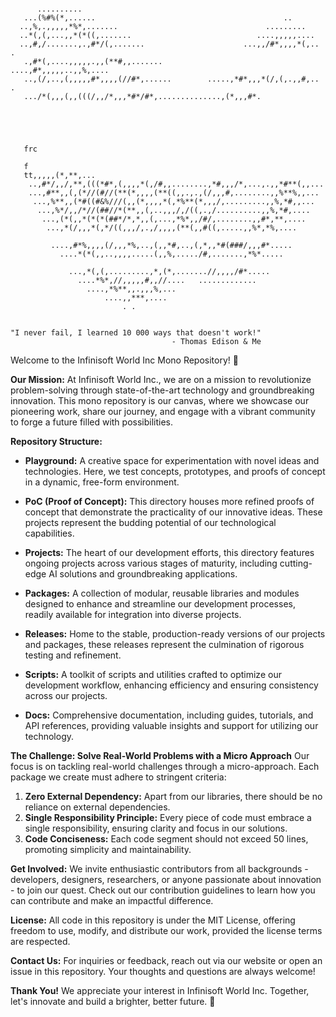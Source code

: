 ```
                                                                             
      ..........                                                                
   ...(%#%(*,......                                          ..                 
  ..,%,.,,,,,*%*,.......                                 .........              
  ..*(,(,...,,*(*((,.......                            ....,,,,,....            
  ..,#,/.......,.,#*/(,.......                      ...,,/#*,,,,*(,.. .         
   .,#*(,....,,,,,.,,(**#,,.......               ....,#*,,,,,..,,%,....         
   ..,(/,..,(,,,,,#*,,,,(//#*,......        .....,*#*,,,*(/,(,.,,#,.. .         
   .../*(,,,(,,(((/,,/*,,,*#*/#*,..............,(*,,,#*.
   
   
   
   
   
   frc
   
   f
   tt,,,,,(*,**,...          
    ..,#*/,,/,**,(((*#*,(,,,,*(,/#,,........,*#,,,/*,...,.,,*#**(,,...          
    ...,#**,,(,(*//(#//(**(*,,,,(**((,,.,.,(/,,,#,........,,%**%,,...           
     ...,%**,,(*#((#&%///(,,(*,,,,*(,*%**(*,,,/,.........,,%,*#,,...            
      ...,%*/,,/*//(##//*(**,,(,..,,,/,/((,.,/..........,,%,*#,....             
       ...,(*(,,*(*(*(##*/*,*,,(,...,*%*,,/#/,........,,#*,**,....              
        ...,*(/,,,*(,*/((,,,/,.,/,,,,(**(,,#((,.....,,%*,*%,....                
     
         ....,#*%,,,,(/,,,*%,..,(,,*#,..,(,*,,*#(###/,,,#*.....                 
           ....*(*(,,..,,,,.....(,,%,...../#,.......,*%*.....                   
     
             ...,*(,(,.........,*,(*,.......//,,,,/#*.....                      
               ....*%*,//,,,,,#,,//....   .............                         
                 ....,*%**,,.,,,%,...                                           
                     ....,,***,....                                             
                         . .                                                    
                                                                                

"I never fail, I learned 10 000 ways that doesn't work!"                                                                                
                                    - Thomas Edison & Me
```

Welcome to the Infinisoft World Inc Mono Repository! 🎉

**Our Mission:**
At Infinisoft World Inc., we are on a mission to revolutionize problem-solving through state-of-the-art technology and groundbreaking innovation. This mono repository is our canvas, where we showcase our pioneering work, share our journey, and engage with a vibrant community to forge a future filled with possibilities.

**Repository Structure:**

- **Playground:** A creative space for experimentation with novel ideas and technologies. Here, we test concepts, prototypes, and proofs of concept in a dynamic, free-form environment.

- **PoC (Proof of Concept):** This directory houses more refined proofs of concept that demonstrate the practicality of our innovative ideas. These projects represent the budding potential of our technological capabilities.

- **Projects:** The heart of our development efforts, this directory features ongoing projects across various stages of maturity, including cutting-edge AI solutions and groundbreaking applications.

- **Packages:** A collection of modular, reusable libraries and modules designed to enhance and streamline our development processes, readily available for integration into diverse projects.

- **Releases:** Home to the stable, production-ready versions of our projects and packages, these releases represent the culmination of rigorous testing and refinement.

- **Scripts:** A toolkit of scripts and utilities crafted to optimize our development workflow, enhancing efficiency and ensuring consistency across our projects.

- **Docs:** Comprehensive documentation, including guides, tutorials, and API references, providing valuable insights and support for utilizing our technology.

**The Challenge: Solve Real-World Problems with a Micro Approach**
Our focus is on tackling real-world challenges through a micro-approach. Each package we create must adhere to stringent criteria:

1. **Zero External Dependency:** Apart from our libraries, there should be no reliance on external dependencies.
2. **Single Responsibility Principle:** Every piece of code must embrace a single responsibility, ensuring clarity and focus in our solutions.
3. **Code Conciseness:** Each code segment should not exceed 50 lines, promoting simplicity and maintainability.

**Get Involved:**
We invite enthusiastic contributors from all backgrounds - developers, designers, researchers, or anyone passionate about innovation - to join our quest. Check out our contribution guidelines to learn how you can contribute and make an impactful difference.

**License:**
All code in this repository is under the MIT License, offering freedom to use, modify, and distribute our work, provided the license terms are respected.

**Contact Us:**
For inquiries or feedback, reach out via our website or open an issue in this repository. Your thoughts and questions are always welcome!

**Thank You!**
We appreciate your interest in Infinisoft World Inc. Together, let's innovate and build a brighter, better future. 🚀